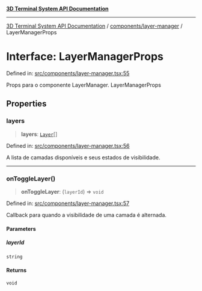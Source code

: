 [**3D Terminal System API Documentation**](../../../README.md)

***

[3D Terminal System API Documentation](../../../README.md) / [components/layer-manager](../README.md) / LayerManagerProps

# Interface: LayerManagerProps

Defined in: [src/components/layer-manager.tsx:55](https://github.com/Dicommunitas/ThreeJS_Terminal_3D/blob/5b477f54175762d5c4c643839351148d429f45bb/src/components/layer-manager.tsx#L55)

Props para o componente LayerManager.
 LayerManagerProps

## Properties

### layers

> **layers**: [`Layer`](../../../lib/types/interfaces/Layer.md)[]

Defined in: [src/components/layer-manager.tsx:56](https://github.com/Dicommunitas/ThreeJS_Terminal_3D/blob/5b477f54175762d5c4c643839351148d429f45bb/src/components/layer-manager.tsx#L56)

A lista de camadas disponíveis e seus estados de visibilidade.

***

### onToggleLayer()

> **onToggleLayer**: (`layerId`) => `void`

Defined in: [src/components/layer-manager.tsx:57](https://github.com/Dicommunitas/ThreeJS_Terminal_3D/blob/5b477f54175762d5c4c643839351148d429f45bb/src/components/layer-manager.tsx#L57)

Callback para quando a visibilidade de uma camada é alternada.

#### Parameters

##### layerId

`string`

#### Returns

`void`

